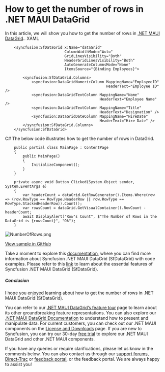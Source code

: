 # How to get the number of rows in .NET MAUI DataGrid
In this article, we will show you how to get the number of rows in [.NET MAUI DataGrid](https://www.syncfusion.com/maui-controls/maui-datagrid)..
XAML
```
    <syncfusion:SfDataGrid x:Name="dataGrid"
                           ColumnWidthMode="Auto"
                           GridLinesVisibility="Both"
                           HeaderGridLinesVisibility="Both"
                           AutoGenerateColumnsMode="None"
                           ItemsSource="{Binding Employees}">
 
        <syncfusion:SfDataGrid.Columns>
            <syncfusion:DataGridNumericColumn MappingName="EmployeeID"
                                              HeaderText="Employee ID" />
            <syncfusion:DataGridTextColumn MappingName="Name"
                                           HeaderText="Employee Name" />
            <syncfusion:DataGridTextColumn MappingName="Title"
                                           HeaderText="Designation" />
            <syncfusion:DataGridDateColumn MappingName="HireDate"
                                           HeaderText="Hire Date" />
        </syncfusion:SfDataGrid.Columns>
    </syncfusion:SfDataGrid>
 ```
C#
The below code illustrates how to get the number of rows in DataGrid.
```
    public partial class MainPage : ContentPage
    {
        public MainPage()
        {
            InitializeComponent();
        }
    }
 
    private async void Button_Clicked(System.Object sender, System.EventArgs e)
    {
        var headerCount = dataGrid.GetRowGenerator().Items.Where(row => (row.RowType == RowType.HeaderRow || row.RowType == RowType.StackedHeaderRow)).Count();
        var rowsCount = dataGrid.GetVisualContainer().RowCount - headerCount;
        await DisplayAlert("Row's Count", $"The Number of Rows in the DataGrid is {rowsCount}", "Ok");
    }

```
 ![NumberOfRows.png](https://support.syncfusion.com/kb/agent/attachment/inline?token=eyJhbGciOiJodHRwOi8vd3d3LnczLm9yZy8yMDAxLzA0L3htbGRzaWctbW9yZSNobWFjLXNoYTI1NiIsInR5cCI6IkpXVCJ9.eyJpZCI6IjI1MDk0Iiwib3JnaWQiOiIzIiwiaXNzIjoic3VwcG9ydC5zeW5jZnVzaW9uLmNvbSJ9.2VKg-vc6AQbpeOHRvoOBcsYGe9DadwR7iWRmdfTfM7w)

[View sample in GitHub](https://github.com/SyncfusionExamples/How-to-get-the-number-of-rows-in-.NET-MAUI-DataGrid)

Take a moment to explore this [documentation](https://help.syncfusion.com/maui/datagrid/overview), where you can find more information about Syncfusion .NET MAUI DataGrid (SfDataGrid) with code examples. Please refer to this [link](https://www.syncfusion.com/maui-controls/maui-datagrid) to learn about the essential features of Syncfusion .NET MAUI DataGrid (SfDataGrid).
 
##### Conclusion
 
I hope you enjoyed learning about how to get the number of rows in .NET MAUI DataGrid (SfDataGrid).
 
You can refer to our [.NET MAUI DataGrid’s feature tour](https://www.syncfusion.com/maui-controls/maui-datagrid) page to learn about its other groundbreaking feature representations. You can also explore our [.NET MAUI DataGrid Documentation](https://help.syncfusion.com/maui/datagrid/getting-started) to understand how to present and manipulate data. 
For current customers, you can check out our .NET MAUI components on the [License and Downloads](https://www.syncfusion.com/sales/teamlicense) page. If you are new to Syncfusion, you can try our 30-day [free trial](https://www.syncfusion.com/downloads/maui) to explore our .NET MAUI DataGrid and other .NET MAUI components.
 
If you have any queries or require clarifications, please let us know in the comments below. You can also contact us through our [support forums](https://www.syncfusion.com/forums), [Direct-Trac](https://support.syncfusion.com/create) or [feedback portal](https://www.syncfusion.com/feedback/maui?control=sfdatagrid), or the feedback portal. We are always happy to assist you!


 
